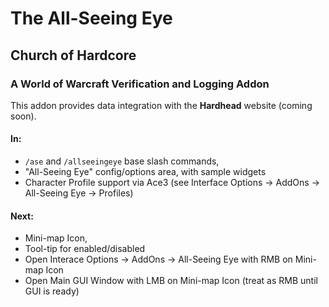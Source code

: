 # The All-Seeing Eye
## Church of Hardcore
### A World of Warcraft Verification and Logging Addon

This addon provides data integration with the **Hardhead** website (coming soon).

#### In:
 - `/ase` and `/allseeingeye` base slash commands,
 - "All-Seeing Eye" config/options area, with sample widgets
 - Character Profile support via Ace3 (see Interface Options -> AddOns -> All-Seeing Eye -> Profiles)

#### Next:
 - Mini-map Icon,
 - Tool-tip for enabled/disabled
 - Open Interace Options -> AddOns -> All-Seeing Eye with RMB on Mini-map Icon
 - Open Main GUI Window with LMB on Mini-map Icon (treat as RMB until GUI is ready)

